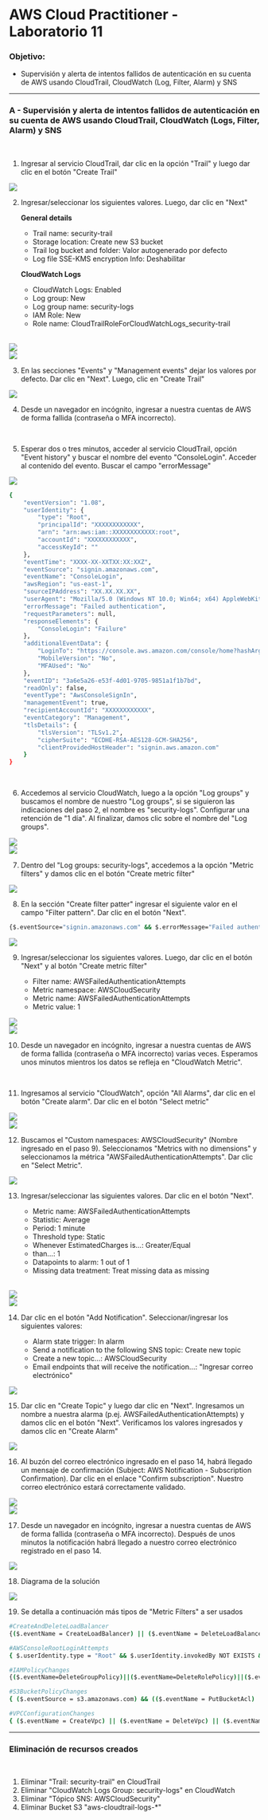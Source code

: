 # AWS Cloud Practitioner - Laboratorio 11

### Objetivo: 
* Supervisión y alerta de intentos fallidos de autenticación en su cuenta de AWS usando CloudTrail, CloudWatch (Log, Filter, Alarm) y SNS

---

### A - Supervisión y alerta de intentos fallidos de autenticación en su cuenta de AWS usando CloudTrail, CloudWatch (Logs, Filter, Alarm) y SNS

<br>

1. Ingresar al servicio CloudTrail, dar clic en la opción "Trail" y luego dar clic en el botón "Create Trail"

<img src="images/lab11_01.jpg">
<br>

2. Ingresar/seleccionar los siguientes valores. Luego, dar clic en "Next"

    **General details**
    * Trail name: security-trail
    * Storage location: Create new S3 bucket
    * Trail log bucket and folder: Valor autogenerado por defecto
    * Log file SSE-KMS encryption Info: Deshabilitar

    **CloudWatch Logs**
    * CloudWatch Logs: Enabled
    * Log group: New
    * Log group name: security-logs
    * IAM Role: New
    * Role name: CloudTrailRoleForCloudWatchLogs_security-trail

<br>

<img src="images/lab11_02.jpg">
<br>

<img src="images/lab11_03.jpg">
<br>

3. En las secciones "Events" y "Management events" dejar los valores por defecto. Dar clic en "Next". Luego, clic en "Create Trail"

<img src="images/lab11_04.jpg">
<br>

4. Desde un navegador en incógnito, ingresar a nuestra cuentas de AWS de forma fallida (contraseña o MFA incorrecto).

<br>

5. Esperar dos o tres minutos, acceder al servicio CloudTrail, opción "Event history" y buscar el nombre del evento "ConsoleLogin". Acceder al contenido del evento. Buscar el campo "errorMessage"

<img src="images/lab11_05.jpg">
<br>

```bash
{
    "eventVersion": "1.08",
    "userIdentity": {
        "type": "Root",
        "principalId": "XXXXXXXXXXXX",
        "arn": "arn:aws:iam::XXXXXXXXXXXX:root",
        "accountId": "XXXXXXXXXXXX",
        "accessKeyId": ""
    },
    "eventTime": "XXXX-XX-XXTXX:XX:XXZ",
    "eventSource": "signin.amazonaws.com",
    "eventName": "ConsoleLogin",
    "awsRegion": "us-east-1",
    "sourceIPAddress": "XX.XX.XX.XX",
    "userAgent": "Mozilla/5.0 (Windows NT 10.0; Win64; x64) AppleWebKit/537.36 (KHTML, like Gecko) Chrome/110.0.0.0 Safari/537.36",
    "errorMessage": "Failed authentication",
    "requestParameters": null,
    "responseElements": {
        "ConsoleLogin": "Failure"
    },
    "additionalEventData": {
        "LoginTo": "https://console.aws.amazon.com/console/home?hashArgs=%23&isauthcode=true&nc2=h_ct&src=header-signin&state=hashArgsFromTB_us-east-2_XXXXXXXXXXXXXXXX",
        "MobileVersion": "No",
        "MFAUsed": "No"
    },
    "eventID": "3a6e5a26-e53f-4d01-9705-9851a1f1b7bd",
    "readOnly": false,
    "eventType": "AwsConsoleSignIn",
    "managementEvent": true,
    "recipientAccountId": "XXXXXXXXXXXX",
    "eventCategory": "Management",
    "tlsDetails": {
        "tlsVersion": "TLSv1.2",
        "cipherSuite": "ECDHE-RSA-AES128-GCM-SHA256",
        "clientProvidedHostHeader": "signin.aws.amazon.com"
    }
}
```

<br>

6. Accedemos al servicio CloudWatch, luego a la opción "Log groups" y buscamos el nombre de nuestro "Log groups", si se siguieron las indicaciones del paso 2, el nombre es "security-logs". Configurar una retención de "1 día". Al finalizar, damos clic sobre el nombre del "Log groups".

<img src="images/lab11_06.jpg">
<br>

<img src="images/lab11_07.jpg">
<br>

7. Dentro del "Log groups: security-logs", accedemos a la opción "Metric filters" y damos clic en el botón "Create metric filter"

<img src="images/lab11_08.jpg">
<br>

8. En la sección "Create filter patter" ingresar el siguiente valor en el campo "Filter pattern". Dar clic en el botón "Next".

```bash
{$.eventSource="signin.amazonaws.com" && $.errorMessage="Failed authentication"}
```

<img src="images/lab11_09.jpg">
<br>

9. Ingresar/seleccionar los siguientes valores. Luego, dar clic en el botón "Next" y al botón "Create metric filter"

    * Filter name: AWSFailedAuthenticationAttempts
    * Metric namespace: AWSCloudSecurity
    * Metric name: AWSFailedAuthenticationAttempts
    * Metric value: 1

<img src="images/lab11_10.jpg">
<br>

<img src="images/lab11_11.jpg">
<br>

10. Desde un navegador en incógnito, ingresar a nuestra cuentas de AWS de forma fallida (contraseña o MFA incorrecto) varias veces. Esperamos unos minutos mientros los datos se refleja en "CloudWatch Metric".

<br>

11. Ingresamos al servicio "CloudWatch", opción "All Alarms", dar clic en el botón "Create alarm". Dar clic en el botón "Select metric"

<img src="images/lab11_12.jpg">
<br>

<img src="images/lab11_13.jpg">
<br>

12. Buscamos el "Custom namespaces: AWSCloudSecurity" (Nombre ingresado en el paso 9). Seleccionamos "Metrics with no dimensions" y seleccionamos la métrica "AWSFailedAuthenticationAttempts". Dar clic en "Select Metric".

<img src="images/lab11_14.jpg">
<br>

13. Ingresar/seleccionar las siguientes valores. Dar clic en el botón "Next".

    * Metric name: AWSFailedAuthenticationAttempts
    * Statistic: Average
    * Period: 1 minute
    * Threshold type: Static
    * Whenever EstimatedCharges is...: Greater/Equal
    * than…: 1
    * Datapoints to alarm: 1 out of 1
    * Missing data treatment: Treat missing data as missing

<br>
<img src="images/lab11_15.jpg">
<br>
<img src="images/lab11_16.jpg">
<br>

14. Dar clic en el botón "Add Notification". Seleccionar/ingresar los siguientes valores:

    * Alarm state trigger: In alarm
    * Send a notification to the following SNS topic: Create new topic
    * Create a new topic…: AWSCloudSecurity
    * Email endpoints that will receive the notification…: "Ingresar correo electrónico"

<img src="images/lab11_17.jpg">
<br>

15. Dar clic en "Create Topic" y luego dar clic en "Next". Ingresamos un nombre a nuestra alarma (p.ej. AWSFailedAuthenticationAttempts) y damos clic en el botón "Next". Verificamos los valores ingresados y damos clic en "Create Alarm"

<img src="images/lab11_18.jpg">
<br>

16. Al buzón del correo electrónico ingresado en el paso 14, habrá llegado un mensaje de confirmación (Subject: AWS Notification - Subscription Confirmation). Dar clic en el enlace "Confirm subscription". Nuestro correo electrónico estará correctamente validado.

<img src="images/lab11_19.jpg">
<br>

<img src="images/lab11_20.jpg">
<br>

17. Desde un navegador en incógnito, ingresar a nuestra cuentas de AWS de forma fallida (contraseña o MFA incorrecto). Después de unos minutos la notificación habrá llegado a nuestro correo electrónico registrado en el paso 14.

<img src="images/lab11_21.jpg">
<br>


18. Diagrama de la solución

<img src="images/lab11_00.jpg">
<br>

19. Se detalla a continuación más tipos de "Metric Filters" a ser usados

```bash
#CreateAndDeleteLoadBalancer
{($.eventName = CreateLoadBalancer) || ($.eventName = DeleteLoadBalancer)}

#AWSConsoleRootLoginAttempts
{ $.userIdentity.type = "Root" && $.userIdentity.invokedBy NOT EXISTS && $.eventType != "AwsServiceEvent"}

#IAMPolicyChanges
{($.eventName=DeleteGroupPolicy)||($.eventName=DeleteRolePolicy)||($.eventName=DeleteUserPolicy)||($.eventName=PutGroupPolicy)||($.eventName=PutRolePolicy)||($.eventName=PutUserPolicy)||($.eventName=CreatePolicy)||($.eventName=DeletePolicy)||($.eventName=CreatePolicyVersion)||($.eventName=DeletePolicyVersion)||($.eventName=AttachRolePolicy)||($.eventName=DetachRolePolicy)||($.eventName=AttachUserPolicy)||($.eventName=DetachUserPolicy)||($.eventName=AttachGroupPolicy)||($.eventName=DetachGroupPolicy)}

#S3BucketPolicyChanges
{ ($.eventSource = s3.amazonaws.com) && (($.eventName = PutBucketAcl) || ($.eventName = PutBucketPolicy) || ($.eventName = PutBucketCors) || ($.eventName = PutBucketLifecycle) || ($.eventName = PutBucketReplication) || ($.eventName = DeleteBucketPolicy) || ($.eventName = DeleteBucketCors) || ($.eventName = DeleteBucketLifecycle) || ($.eventName = DeleteBucketReplication)) }

#VPCConfigurationChanges
{ ($.eventName = CreateVpc) || ($.eventName = DeleteVpc) || ($.eventName = ModifyVpcAttribute) || ($.eventName = AcceptVpcPeeringConnection) || ($.eventName = CreateVpcPeeringConnection) || ($.eventName = DeleteVpcPeeringConnection) || ($.eventName = RejectVpcPeeringConnection) || ($.eventName = AttachClassicLinkVpc) || ($.eventName = DetachClassicLinkVpc) || ($.eventName = DisableVpcClassicLink) || ($.eventName = EnableVpcClassicLink) }
```

---

### Eliminación de recursos creados
<br>

1. Eliminar "Trail: security-trail" en CloudTrail
2. Eliminar "CloudWatch Logs Group: security-logs" en CloudWatch
3. Eliminar "Tópico SNS: AWSCloudSecurity"
4. Eliminar Bucket S3 "aws-cloudtrail-logs-*"
